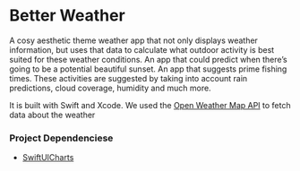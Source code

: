 # Better Weather

A cosy aesthetic theme weather app that not only displays weather information, but uses that data to calculate what outdoor activity is best suited for these weather conditions. An app that could predict when there’s going to be a potential beautiful sunset. An app that suggests prime fishing times. These activities are suggested by taking into account rain predictions, cloud coverage, humidity and much more.

It is built with Swift and Xcode. 
We used the [Open Weather Map API](https://openweathermap.org/) to fetch data about the weather 

### Project Dependenciese
- [SwiftUICharts](https://github.com/AppPear/ChartView)

